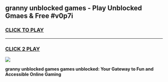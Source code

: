 
## granny unblocked games - Play Unblocked Gmaes & Free #v0p7i
<h3>
<a href="https://premium.freeplayer.one?title=granny_unblocked_games&ref=03M">CLICK TO PLAY</a></h3>
<hr>

<h3>
<a href="https://premium.freeplayer.one?title=granny_unblocked_games&ref=03M">CLICK 2 PLAY</a>
  
</h3>

<a href="https://premium.freeplayer.one?title=granny_unblocked_games&ref=03M"><img src="https://clearcache.store/games.png"></a>


**granny unblocked games games unblocked: Your Gateway to Fun and Accessible Online Gaming**
